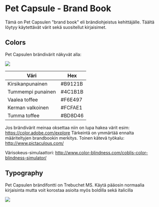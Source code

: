 # Pet Capsule - Brand Book

Tämä on Pet Capsulen "brand book" eli brändiohjeistus kehittäjälle. Täältä löytyy käytettävät värit sekä suositellut kirjaisimet.

## Colors

Pet Capsulen brändivärit näkyvät alla:

![](http://i.imgur.com/yEisKZp.png)

| Väri | Hex |
|----|----|
| Kirsikanpunainen | #B9121B |
| Tummempi punainen | #4C1B1B |
| Vaalea toffee | #F6E497 |
| Kerman valkoinen | #FCFAE1 |
| Tumma toffee | #BD8D46 |

Jos brändivärit meinaa oksettaa niin on lupa hakea värit esim: https://color.adobe.com/explore Tärkeintä on ymmärtää ennalta määriteltyjen brandbookin merkitys. Toinen kätevä työkalu: http://www.pictaculous.com/

Värisokeus-simulaattori: http://www.color-blindness.com/coblis-color-blindness-simulator/

## Typography

Pet Capsulen brändifontti on Trebuchet MS. Käytä pääosin normaalia kirjaisinta mutta voit korostaa asioita myös boldilla sekä italicilla

![](http://i.imgur.com/2AXZgLn.png)
